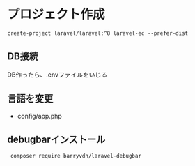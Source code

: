 # プロジェクト作成
``` create-project laravel/laravel:^8 laravel-ec --prefer-dist ```
## DB接続
DB作ったら、.envファイルをいじる

## 言語を変更
- config/app.php
## debugbarインストール
```  composer require barryvdh/laravel-debugbar ```


